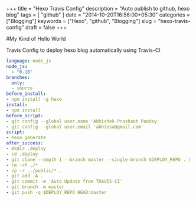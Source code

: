 +++
title = "Hexo Travis Config"
description = "Auto publish to github, hexo blog"
tags = [ "github" ]
date = "2014-10-20T16:56:00+05:30"
categories = ["Blogging"]
keywords = ["Hexo", "github", "Blogging"]
slug = "hexo-travis-config"
draft = false
+++

#My Kind of Hello World

Travis Config to deploy hexo blog automatically using Travis-CI

```yaml
language: node_js
node_js:
  - "0.10"
branches:
  only:
  - source
before_install:
- npm install -g hexo
install:
- npm install
before_script:
- git config --global user.name 'Abhishek Prashant Pandey'
- git config --global user.email 'abhiesa@gmail.com'
script:
- hexo generate
after_success:
- mkdir .deploy
- cd .deploy
- git clone --depth 1 --branch master --single-branch $DEPLOY_REPO . || (git init && git remote add -t master origin $DEPLOY_REPO)
- rm -rf ./*
- cp -r ../public/* .
- git add -A .
- git commit -m 'Auto Update from TRAVIS-CI'
- git branch -m master
- git push -q $DEPLOY_REPO HEAD:master
```
